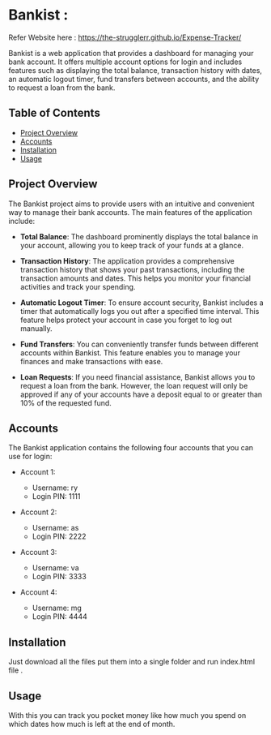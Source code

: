 # Bankist : 
Refer Website here : https://the-strugglerr.github.io/Expense-Tracker/

Bankist is a web application that provides a dashboard for managing your bank account. It offers multiple account options for login and includes features such as displaying the total balance, transaction history with dates, an automatic logout timer, fund transfers between accounts, and the ability to request a loan from the bank.

## Table of Contents

- [Project Overview](#project-overview)
- [Accounts](#accounts)
- [Installation](#installation)
- [Usage](#usage)


## Project Overview

The Bankist project aims to provide users with an intuitive and convenient way to manage their bank accounts. The main features of the application include:

- **Total Balance**: The dashboard prominently displays the total balance in your account, allowing you to keep track of your funds at a glance.

- **Transaction History**: The application provides a comprehensive transaction history that shows your past transactions, including the transaction amounts and dates. This helps you monitor your financial activities and track your spending.

- **Automatic Logout Timer**: To ensure account security, Bankist includes a timer that automatically logs you out after a specified time interval. This feature helps protect your account in case you forget to log out manually.

- **Fund Transfers**: You can conveniently transfer funds between different accounts within Bankist. This feature enables you to manage your finances and make transactions with ease.

- **Loan Requests**: If you need financial assistance, Bankist allows you to request a loan from the bank. However, the loan request will only be approved if any of your accounts have a deposit equal to or greater than 10% of the requested fund.

## Accounts

The Bankist application contains the following four accounts that you can use for login:

- Account 1:
  - Username: ry
  - Login PIN: 1111

- Account 2:
  - Username: as
  - Login PIN: 2222

- Account 3:
  - Username: va
  - Login PIN: 3333

- Account 4:
  - Username: mg
  - Login PIN: 4444

## Installation

Just download all the files put them into a single folder and run index.html file .

## Usage

With this you can track you pocket money like how much you spend on which dates how much is left at the end of month.

